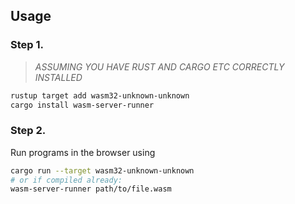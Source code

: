 ## Usage

### Step 1.
>_ASSUMING YOU HAVE RUST AND CARGO ETC CORRECTLY INSTALLED_
```sh
rustup target add wasm32-unknown-unknown
cargo install wasm-server-runner
```

### Step 2.

Run programs in the browser using
```sh
cargo run --target wasm32-unknown-unknown
# or if compiled already:
wasm-server-runner path/to/file.wasm
```